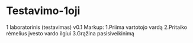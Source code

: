 # Testavimo-1oji
1 laboratorinis (testavimas)
v0.1
Markup: 1.Priima vartotojo vardą
        2.Pritaiko rėmelius įvesto vardo ilgiui
         3.Grąžina pasisiveikinimą
